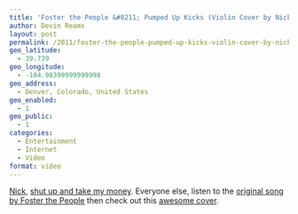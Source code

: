 ```yaml
---
title: 'Foster the People &#8211; Pumped Up Kicks (Violin Cover by Nick Kwas)'
author: Devin Reams
layout: post
permalink: /2011/foster-the-people-pumped-up-kicks-violin-cover-by-nick-kwas/
geo_latitude:
  - 39.739
geo_longitude:
  - -104.98399999999998
geo_address:
  - Denver, Colorado, United States
geo_enabled:
  - 1
geo_public:
  - 1
categories:
  - Entertainment
  - Internet
  - Video
format: video
---
```

[Nick][1], [shut up and take my money][2]. Everyone else, listen to the [original song by Foster the People][3] then check out this [awesome cover][4].

 [1]: http://www.youtube.com/nickkwasmusic
 [2]: http://knowyourmeme.com/memes/shut-up-and-take-my-money
 [3]: http://www.youtube.com/watch?v=SDTZ7iX4vTQ
 [4]: http://www.youtube.com/watch?v=G2EfAjHYUoQ&feature=channel_video_title